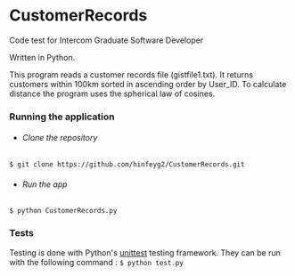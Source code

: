 # CustomerRecords
Code test for Intercom Graduate Software Developer

Written in Python.

This program reads a customer records file (gistfile1.txt).
It returns customers within 100km sorted in ascending order by User_ID.
To calculate distance the program uses the spherical law of cosines.


### Running the application
* ###### Clone the repository
 ```$ git clone https://github.com/hinfeyg2/CustomerRecords.git```
* ###### Run the app
```$ python CustomerRecords.py```

### Tests
Testing is done with Python's [unittest](https://docs.python.org/3/library/unittest.html#module-unittest) testing framework. They can be run with the following command :
```$ python test.py```